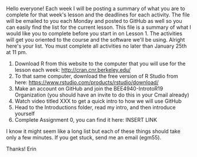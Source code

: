 Hello everyone! Each week I will be posting a summary of what you are to complete for that week's lesson and the deadlines for each activity. The file will be emailed to you each Monday and posted to GitHub as well so you can easily find the list for the current lesson. This file is a summary of what I would like you to complete before you start in on Lesson 1. The activities will get you oriented to the course and the software we'll be using. Alright here's your list. You must complete all activities no later than January 25th at 11 pm.

1. Download R from this website to the computer that you will use for the lesson each week: http://cran.cnr.berkeley.edu/
2. To that same computer, download the free version of R Studio from here: https://www.rstudio.com/products/rstudio/download/
3. Make an account on GitHub and join the BEE4940-IntrotoR19 Organization (you should have an invite to do this in your Cmail already)
4. Watch video titled XXX to get a quick intro to how we will use GitHub
4. Head to the Introductions folder, read my intro, and then introduce yourself
5. Complete Assignment 0, you can find it here: INSERT LINK

I know it might seem like a long list but each of these things should take only a few minutes. If you get stuck, send me an email (egm55).

Thanks! Erin
